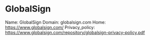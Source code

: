 
# GlobalSign

Name: GlobalSign
Domain: globalsign.com
Home: https://www.globalsign.com/
Privacy_policy: https://www.globalsign.com/repository/globalsign-privacy-policy.pdf
